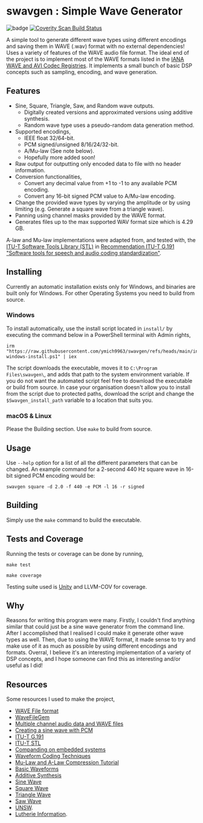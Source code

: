# swavgen : Simple Wave Generator
![badge](https://badgen.net/badge/Coverage/100/blue) 
<a href="https://scan.coverity.com/projects/ymich9963-swavgen">
  <img alt="Coverity Scan Build Status"
       src="https://scan.coverity.com/projects/31179/badge.svg"/>
</a>

A simple tool to generate different wave types using different encodings and saving them in WAVE (.wav) format with no external dependencies! Uses a variety of features of the WAVE audio file format. The ideal end of the project is to implement most of the WAVE formats listed in the [IANA WAVE and AVI Codec Registries](https://www.iana.org/assignments/wave-avi-codec-registry/wave-avi-codec-registry.xhtml). It implements a small bunch of basic DSP concepts such as sampling, encoding, and wave generation.

## Features
- Sine, Square, Triangle, Saw, and Random wave outputs.
    - Digitally created versions and approximated versions using additive synthesis.
    - Random wave type uses a pseudo-random data generation method.
- Supported encodings,
    - IEEE float 32/64-bit.
    - PCM signed/unsigned 8/16/24/32-bit.
    - A/Mu-law (See note below). 
    - Hopefully more added soon!
- Raw output for outputting only encoded data to file with no header information.
- Conversion functionalities,
    - Convert any decimal value from +1 to -1 to any available PCM encoding.
    - Convert any 16-bit signed PCM value to A/Mu-law encoding.
- Change the provided wave types by varying the amplitude or by using limiting (e.g. Generate a square wave from a triangle wave).
- Panning using channel masks provided by the WAVE format.
- Generates files up to the max supported WAV format size which is 4.29 GB.

A-law and Mu-law implementations were adapted from, and tested with, the [ITU-T Software Tools Library (STL)](https://github.com/openitu/STL) in [Recommendation ITU-T G.191 "Software tools for speech and audio coding standardization"](http://itu.int/ITU-T/G.191).

## Installing
Currently an automatic installation exists only for Windows, and binaries are built only for Windows. For other Operating Systems you need to build from source.

### Windows
To install automatically, use the install script located in `install/` by executing the command below in a PowerShell terminal with Admin rights,

```
irm "https://raw.githubusercontent.com/ymich9963/swavgen/refs/heads/main/install/swavgen-windows-install.ps1" | iex
```

The script downloads the executable, moves it to `C:\Program Files\swavgen\`, and adds that path to the system environment variable. If you do not want the automated script feel free to download the executable or build from source. In case your organisation doesn't allow you to install from the script due to protected paths, download the script and change the `$Swavgen_install_path` variable to a location that suits you.

### macOS & Linux
Please the Building section. Use `make` to build from source.

## Usage
Use `--help` option for a list of all the different parameters that can be changed. An example command for a 2-second 440 Hz square wave in 16-bit signed PCM encoding would be:

```swavgen square -d 2.0 -f 440 -e PCM -l 16 -r signed```

## Building
Simply use the `make` command to build the executable.

## Tests and Coverage
Running the tests or coverage can be done by running,

```
make test
```
```
make coverage
```
Testing suite used is [Unity](https://github.com/ThrowTheSwitch/Unity) and LLVM-COV for coverage.

## Why
Reasons for writing this program were many. Firstly, I couldn't find anything similar that could just be a sine wave generator from the command line. After I accomplished that I realised I could make it generate other wave types as well. Then, due to using the WAVE format, it made sense to try and make use of it as much as possible by using different encodings and formats. Overral, I believe it's an interesting implementation of a variety of DSP concepts, and I hope someone can find this as interesting and/or useful as I did!

## Resources
Some resources I used to make the project,

- [WAVE File format](https://www.mmsp.ece.mcgill.ca/Documents/AudioFormats/WAVE/WAVE.html)
- [WaveFileGem](https://wavefilegem.com/how_wave_files_work.html)
- [Multiple channel audio data and WAVE files](https://learn.microsoft.com/en-us/previous-versions/windows/hardware/design/dn653308(v=vs.85))
- [Creating a sine wave with PCM](http://www.topherlee.com/software/pcm-tut-sine.html)
- [ITU-T G.191](https://www.itu.int/itu-t/recommendations/rec.aspx?rec=G.191)
- [ITU-T STL](https://github.com/openitu/STL/tree/dev)
- [Companding on embedded systems](https://github.com/deftio/companders)
- [Waveform Coding Techniques](https://www.cisco.com/c/en/us/support/docs/voice/h323/8123-waveform-coding.html)
- [Mu-Law and A-Law Compression Tutorial](https://web.archive.org/web/20110719132013/http://hazelware.luggle.com/tutorials/mulawcompression.html)
- [Basic Waveforms](https://thewolfsound.com/sine-saw-square-triangle-pulse-basic-waveforms-in-synthesis/)
- [Additive Synthesis](https://pytorch.org/audio/stable/tutorials/additive_synthesis_tutorial.html)
- [Sine Wave](https://en.wikipedia.org/wiki/Sine_wave)
- [Square Wave](https://en.wikipedia.org/wiki/Square_wave)
- [Triangle Wave](https://en.wikipedia.org/wiki/Triangle_wave)
- [Saw Wave](https://en.wikipedia.org/wiki/Sawtooth_wave)
- [UNSW](https://newt.phys.unsw.edu.au/jw/notes.html).
- [Lutherie Information](https://www.liutaiomottola.com/formulae/freqtab.htm).
